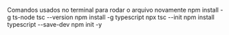 Comandos usados no terminal para rodar o arquivo novamente
npm install -g ts-node
tsc --version
npm install -g typescript
npx tsc --init
npm install typescript --save-dev
npm init -y